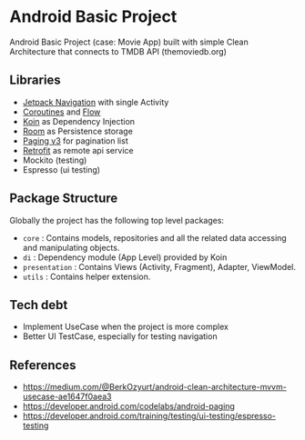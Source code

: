 # Android Basic Project
Android Basic Project (case: Movie App) built with simple Clean Architecture that connects to TMDB API (themoviedb.org)

## Libraries
- [Jetpack Navigation](https://developer.android.com/guide/navigation) with single Activity
- [Coroutines](https://developer.android.com/topic/libraries/architecture/coroutines) and [Flow](https://developer.android.com/kotlin/flow)
- [Koin](https://insert-koin.io/) as Dependency Injection
- [Room](https://developer.android.com/training/data-storage/room) as Persistence storage
- [Paging v3](https://developer.android.com/topic/libraries/architecture/paging/v3-overview) for pagination list
- [Retrofit](https://square.github.io/retrofit/) as remote api service
- Mockito (testing)
- Espresso (ui testing)

## Package Structure
Globally the project has the following top level packages:
- `core` : Contains models, repositories and all the related data accessing and manipulating objects.
- `di` : Dependency module (App Level) provided by Koin
- `presentation` : Contains Views (Activity, Fragment), Adapter, ViewModel.
- `utils` : Contains helper extension.

## Tech debt
- Implement UseCase when the project is more complex
- Better UI TestCase, especially for testing navigation

## References
- https://medium.com/@BerkOzyurt/android-clean-architecture-mvvm-usecase-ae1647f0aea3
- https://developer.android.com/codelabs/android-paging
- https://developer.android.com/training/testing/ui-testing/espresso-testing

